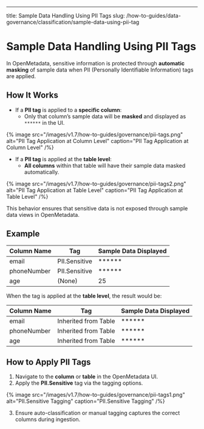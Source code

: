 ---
title: Sample Data Handling Using PII Tags
slug: /how-to-guides/data-governance/classification/sample-data-using-pii-tag

# Sample Data Handling Using PII Tags

In OpenMetadata, sensitive information is protected through **automatic masking** of sample data when PII (Personally Identifiable Information) tags are applied.

## How It Works

- If a **PII tag** is applied to a **specific column**:
  - Only that column’s sample data will be **masked** and displayed as `******` in the UI.

{% image
src="/images/v1.7/how-to-guides/governance/pii-tags.png"
alt="PII Tag Application at Column Level"
caption="PII Tag Application at Column Level"
/%}

- If a **PII tag** is applied at the **table level**:
  - **All columns** within that table will have their sample data masked automatically.

{% image
src="/images/v1.7/how-to-guides/governance/pii-tags2.png"
alt="PII Tag Application at Table Level"
caption="PII Tag Application at Table Level"
/%}

This behavior ensures that sensitive data is not exposed through sample data views in OpenMetadata.

## Example

| Column Name | Tag             | Sample Data Displayed |
|-------------|------------------|------------------------|
| email       | PII.Sensitive    | ******                 |
| phoneNumber | PII.Sensitive    | ******                 |
| age         | (None)           | 25                     |

When the tag is applied at the **table level**, the result would be:

| Column Name | Tag                   | Sample Data Displayed |
|-------------|------------------------|------------------------|
| email       | Inherited from Table   | ******                 |
| phoneNumber | Inherited from Table   | ******                 |
| age         | Inherited from Table   | ******                 |

## How to Apply PII Tags

1. Navigate to the **column** or **table** in the OpenMetadata UI.
2. Apply the **PII.Sensitive** tag via the tagging options.

{% image
src="/images/v1.7/how-to-guides/governance/pii-tags1.png"
alt="PII.Sensitive Tagging"
caption="PII.Sensitive Tagging"
/%}

3. Ensure auto-classification or manual tagging captures the correct columns during ingestion.
